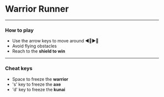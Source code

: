 # Warrior Runner
---
### How to play
* Use the arrow keys to move around ◀🔼▶🔽
* Avoid flying obstacles
* Reach to the **shield to win**
---
### Cheat keys
* Space to freeze the **warrior**
* 's' key to freeze the **axe**
* 'd' key to freeze the **kunai**
